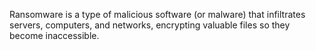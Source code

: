 Ransomware is a type of malicious software (or malware) that infiltrates servers, computers, and networks, encrypting valuable files so they become inaccessible.